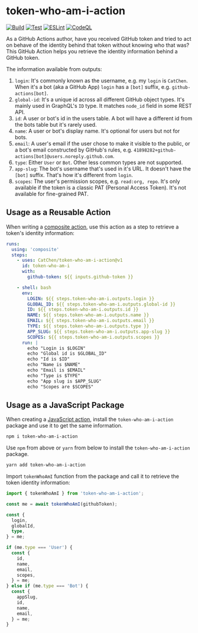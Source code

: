 # token-who-am-i-action

[![Build](https://github.com/CatChen/token-who-am-i-action/actions/workflows/build.yml/badge.svg?branch=main&event=push)](https://github.com/CatChen/token-who-am-i-action/actions/workflows/build.yml)
[![Test](https://github.com/CatChen/token-who-am-i-action/actions/workflows/test.yml/badge.svg?branch=main&event=push)](https://github.com/CatChen/token-who-am-i-action/actions/workflows/test.yml)
[![ESLint](https://github.com/CatChen/token-who-am-i-action/actions/workflows/eslint.yml/badge.svg?branch=main&event=push)](https://github.com/CatChen/token-who-am-i-action/actions/workflows/eslint.yml)
[![CodeQL](https://github.com/CatChen/token-who-am-i-action/actions/workflows/codeql.yml/badge.svg?branch=main&event=schedule)](https://github.com/CatChen/token-who-am-i-action/actions/workflows/codeql.yml)

As a GitHub Actions author, have you received GitHub token and tried to act on behave of the identity behind that token without knowing who that was? This GitHub Action helps you retrieve the identity information behind a GitHub token.

The information available from outputs:

1. `login`: It's commonly known as the username, e.g. my `login` is `CatChen`. When it's a bot (aka a GitHub App) `login` has a `[bot]` suffix, e.g. `github-actions[bot]`.
2. `global-id`: It's a unique id across all different GitHub object types. It's mainly used in GraphQL's `ID` type. It matches `node_id` field in some REST API.
3. `id`: A user or bot's id in the users table. A bot will have a different id from the bots table but it's rarely used.
4. `name`: A user or bot's display name. It's optional for users but not for bots.
5. `email`: A user's email if the user chose to make it visible to the public, or a bot's email constructed by GitHub's rules, e.g. `41898282+github-actions[bot]@users.noreply.github.com`.
6. `type`: Either `User` or `Bot`. Other less common types are not supported.
7. `app-slug`: The bot's username that's used in it's URL. It doesn't have the `[bot]` suffix. That's how it's different from `login`.
8. `scopes`: The user's permission scopes, e.g. `read:org, repo`. It's only available if the token is a classic PAT (Personal Access Token). It's not available for fine-grained PAT.

## Usage as a Reusable Action

When writing a [composite action](https://docs.github.com/en/actions/creating-actions/creating-a-composite-action), use this action as a step to retrieve a token's identity information:

```yaml
runs:
  using: 'composite'
  steps:
    - uses: CatChen/token-who-am-i-action@v1
      id: token-who-am-i
      with:
        github-token: ${{ inputs.github-token }}

    - shell: bash
      env:
        LOGIN: ${{ steps.token-who-am-i.outputs.login }}
        GLOBAL_ID: ${{ steps.token-who-am-i.outputs.global-id }}
        ID: ${{ steps.token-who-am-i.outputs.id }}
        NAME: ${{ steps.token-who-am-i.outputs.name }}
        EMAIL: ${{ steps.token-who-am-i.outputs.email }}
        TYPE: ${{ steps.token-who-am-i.outputs.type }}
        APP_SLUG: ${{ steps.token-who-am-i.outputs.app-slug }}
        SCOPES: ${{ steps.token-who-am-i.outputs.scopes }}
      run: |
        echo "Login is $LOGIN"
        echo "Global id is $GLOBAL_ID"
        echo "Id is $ID"
        echo "Name is $NAME"
        echo "Email is $EMAIL"
        echo "Type is $TYPE"
        echo "App slug is $APP_SLUG"
        echo "Scopes are $SCOPES"
```

## Usage as a JavaScript Package

When creating a [JavaScript action](https://docs.github.com/en/actions/creating-actions/creating-a-javascript-action), install the `token-who-am-i-action` package and use it to get the same information.

```bash
npm i token-who-am-i-action
```

Use `npm` from above or `yarn` from below to install the `token-who-am-i-action` package.

```bash
yarn add token-who-am-i-action
```

Import `tokenWhoAmI` function from the package and call it to retrieve the token identity information:

```TypeScript
import { tokenWhoAmI } from 'token-who-am-i-action';

const me = await tokenWhoAmI(githubToken);

const {
  login,
  globalId,
  type,
} = me;

if (me.type === 'User') {
  const {
    id,
    name,
    email,
    scopes,
  } = me;
} else if (me.type === 'Bot') {
  const {
    appSlug,
    id,
    name,
    email,
  } = me;
}
```
